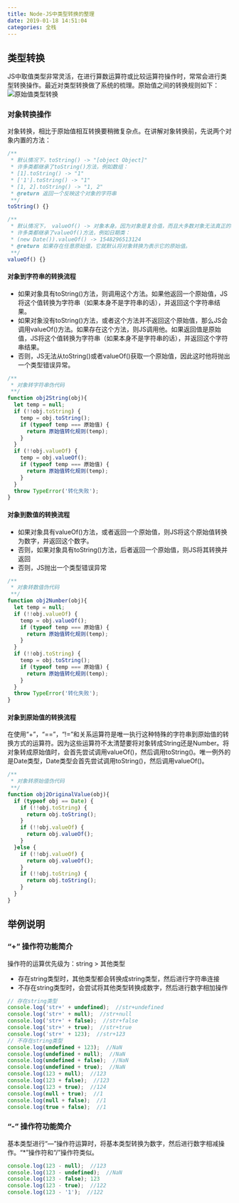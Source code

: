 ```yaml
---
title: Node-JS中类型转换的整理
date: 2019-01-18 14:51:04
categories: 全栈
---
```


## 类型转换
JS中取值类型非常灵活，在进行算数运算符或比较运算符操作时，常常会进行类型转换操作。最近对类型转换做了系统的梳理。原始值之间的转换规则如下：
![原始值类型转换](/image/js_type.png)

### 对象转换操作
对象转换，相比于原始值相互转换要稍微复杂点。在讲解对象转换前，先说两个对象内置的方法：

```javascript
/**
 * 默认情况下，toString() -> "[object Object]"
 * 许多类都继承了toString()方法，例如数组：
 * [1].toString() -> "1"
 * ['1'].toString() -> "1"
 * [1, 2].toString() -> "1, 2"
 * @return 返回一个反映这个对象的字符串
 **/
toString() {}

/**
 * 默认情况下， valueOf() -> 对象本身。因为对象是复合值，而且大多数对象无法真正的表示一个原始值
 * 许多类都继承了valueOf()方法，例如日期类：
 * (new Date()).valueOf() -> 1548296513124
 * @return 如果存在任意原始值，它就默认将对象转换为表示它的原始值。
 **/
valueOf() {}
```

#### 对象到字符串的转换流程
- 如果对象具有toString()方法，则调用这个方法。如果他返回一个原始值，JS将这个值转换为字符串（如果本身不是字符串的话），并返回这个字符串结果。
- 如果对象没有toString()方法，或者这个方法并不返回这个原始值，那么JS会调用valueOf()方法。如果存在这个方法，则JS调用他。如果返回值是原始值，JS将这个值转换为字符串（如果本身不是字符串的话），并返回这个字符串结果。
- 否则，JS无法从toString()或者valueOf()获取一个原始值，因此这时他将抛出一个类型错误异常。

```javascript
/**
 * 对象转字符串伪代码
 **/
function obj2String(obj){
  let temp = null;
  if (!!obj.toString) {
    temp = obj.toString();
    if (typeof temp === 原始值) {
      return 原始值转化规则(temp);
    }
  }
  if (!!obj.valueOf) {
    temp = obj.valueOf();
    if (typeof temp === 原始值) {
      return 原始值转化规则(temp);
    }
  }
  throw TypeError('转化失败');
}
```

#### 对象到数值的转换流程
- 如果对象具有valueOf()方法，或者返回一个原始值，则JS将这个原始值转换为数字，并返回这个数字。
- 否则，如果对象具有toString()方法，后者返回一个原始值，则JS将其转换并返回
- 否则，JS抛出一个类型错误异常

```javascript
/**
 * 对象转数值伪代码
 **/
function obj2Number(obj){
  let temp = null;
  if (!!obj.valueOf) {
    temp = obj.valueOf();
    if (typeof temp === 原始值) {
      return 原始值转化规则(temp);
    }
  }
  if (!!obj.toString) {
    temp = obj.toString();
    if (typeof temp === 原始值) {
      return 原始值转化规则(temp);
    }
  }
  throw TypeError('转化失败');
}
```

#### 对象到原始值的转换流程

在使用“+”，“==”，“!=”和关系运算符是唯一执行这种特殊的字符串到原始值的转换方式的运算符。因为这些运算符不太清楚要将对象转成String还是Number。将对象转成原始值时，会首先尝试调用valueOf()，然后调用toString()。唯一例外的是Date类型，Date类型会首先尝试调用toString()，然后调用valueOf()。

```javascript
/**
 * 对象转原始值伪代码
 **/
function obj2OriginalValue(obj){
  if (typeof obj == Date) {
    if (!!obj.toString) {
      return obj.toString();
    }
    if (!!obj.valueOf) {
      return obj.valueOf();
    }
  }else {
    if (!!obj.valueOf) {
      return obj.valueOf();
    }
    if (!!obj.toString) {
      return obj.toString();
    }
  }
}
```

## 举例说明

### “+” 操作符功能简介
操作符的运算优先级为：string > 其他类型
  - 存在string类型时，其他类型都会转换成string类型，然后进行字符串连接
  - 不存在string类型时，会尝试将其他类型转换成数字，然后进行数字相加操作

```javascript
// 存在string类型
console.log('str+' + undefined);  //str+undefined
console.log('str+' + null);  //str+null
console.log('str+' + false);  //str+false
console.log('str+' + true);  //str+true
console.log('str+' + 123);  //str+123
// 不存在string类型
console.log(undefined + 123);  //NaN
console.log(undefined + null);  //NaN
console.log(undefined + false);  //NaN
console.log(undefined + true);  //NaN
console.log(123 + null);  //123
console.log(123 + false);  //123
console.log(123 + true);  //124
console.log(null + true);  //1
console.log(null + false);  //1
console.log(true + false);  //1
```

### “-” 操作符功能简介
基本类型进行“—”操作符运算时，将基本类型转换为数字，然后进行数字相减操作。“*”操作符和“/”操作符类似。

```javascript
console.log(123 - null);  //123
console.log(123 - undefined);  //NaN
console.log(123 - false); 123
console.log(123 - true);  //122
console.log(123 - '1');  //122
```